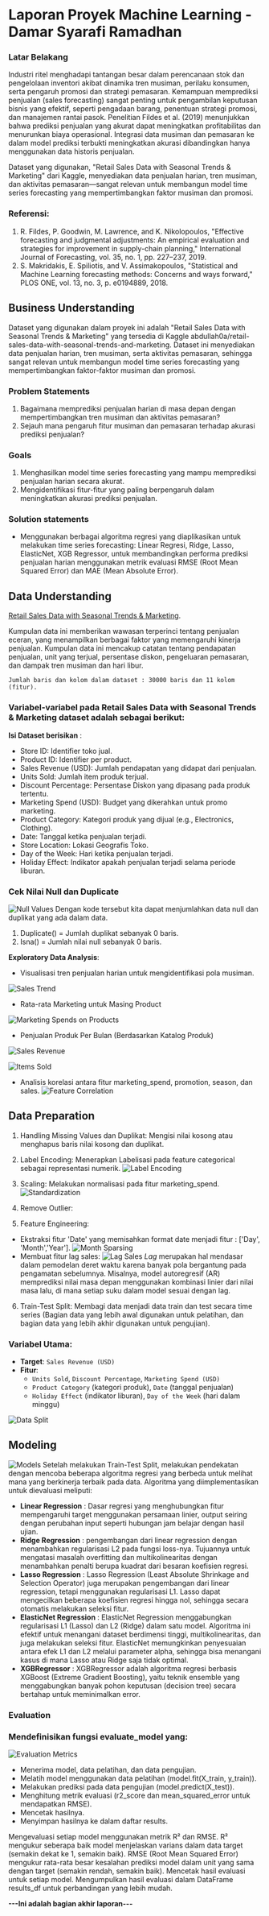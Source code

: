 # Laporan Proyek Machine Learning - Damar Syarafi Ramadhan
### Latar Belakang
Industri ritel menghadapi tantangan besar dalam perencanaan stok dan pengelolaan inventori akibat dinamika tren musiman, perilaku konsumen, serta pengaruh promosi dan strategi pemasaran. Kemampuan memprediksi penjualan (sales forecasting) sangat penting untuk pengambilan keputusan bisnis yang efektif, seperti pengadaan barang, penentuan strategi promosi, dan manajemen rantai pasok. Penelitian Fildes et al. (2019) menunjukkan bahwa prediksi penjualan yang akurat dapat meningkatkan profitabilitas dan menurunkan biaya operasional. Integrasi data musiman dan pemasaran ke dalam model prediksi terbukti meningkatkan akurasi dibandingkan hanya menggunakan data historis penjualan.

Dataset yang digunakan, "Retail Sales Data with Seasonal Trends & Marketing" dari Kaggle, menyediakan data penjualan harian, tren musiman, dan aktivitas pemasaran—sangat relevan untuk membangun model time series forecasting yang mempertimbangkan faktor musiman dan promosi.

### Referensi:
1. R. Fildes, P. Goodwin, M. Lawrence, and K. Nikolopoulos, "Effective forecasting and judgmental adjustments: An empirical evaluation and strategies for improvement in supply-chain planning," International Journal of Forecasting, vol. 35, no. 1, pp. 227–237, 2019.
2. S. Makridakis, E. Spiliotis, and V. Assimakopoulos, "Statistical and Machine Learning forecasting methods: Concerns and ways forward," PLOS ONE, vol. 13, no. 3, p. e0194889, 2018.

## Business Understanding
Dataset yang digunakan dalam proyek ini adalah "Retail Sales Data with Seasonal Trends & Marketing" yang tersedia di Kaggle abdullah0a/retail-sales-data-with-seasonal-trends-and-marketing. Dataset ini menyediakan data penjualan harian, tren musiman, serta aktivitas pemasaran, sehingga sangat relevan untuk membangun model time series forecasting yang mempertimbangkan faktor-faktor musiman dan promosi.

### Problem Statements
1. Bagaimana memprediksi penjualan harian di masa depan dengan mempertimbangkan tren musiman dan aktivitas pemasaran?
2. Sejauh mana pengaruh fitur musiman dan pemasaran terhadap akurasi prediksi penjualan?

### Goals
1. Menghasilkan model time series forecasting yang mampu memprediksi penjualan harian secara akurat.
2. Mengidentifikasi fitur-fitur yang paling berpengaruh dalam meningkatkan akurasi prediksi penjualan.

### Solution statements
- Menggunakan berbagai algoritma regresi yang diaplikasikan untuk melakukan time series forecasting: Linear Regresi, Ridge, Lasso, ElasticNet, XGB Regressor, untuk membandingkan performa prediksi penjualan harian menggunakan metrik evaluasi RMSE (Root Mean Squared Error) dan MAE (Mean Absolute Error).

## Data Understanding
[Retail Sales Data with Seasonal Trends & Marketing](https://www.kaggle.com/datasets/abdullah0a/retail-sales-data-with-seasonal-trends-and-marketing).

Kumpulan data ini memberikan wawasan terperinci tentang penjualan eceran, yang menampilkan berbagai faktor yang memengaruhi kinerja penjualan. Kumpulan data ini mencakup catatan tentang pendapatan penjualan, unit yang terjual, persentase diskon, pengeluaran pemasaran, dan dampak tren musiman dan hari libur.

    Jumlah baris dan kolom dalam dataset : 30000 baris dan 11 kolom (fitur).

### Variabel-variabel pada Retail Sales Data with Seasonal Trends & Marketing dataset adalah sebagai berikut:
**Isi Dataset berisikan** :
- Store ID: Identifier toko jual.
- Product ID: Identifier per product.
- Sales Revenue (USD): Jumlah pendapatan yang didapat dari penjualan.
- Units Sold: Jumlah item produk terjual.
- Discount Percentage: Persentase Diskon yang dipasang pada produk tertentu.
- Marketing Spend (USD): Budget yang dikerahkan untuk promo marketing.
- Product Category: Kategori produk yang dijual (e.g., Electronics, Clothing).
- Date: Tanggal ketika penjualan terjadi.
- Store Location: Lokasi Geografis Toko.
- Day of the Week: Hari ketika penjualan terjadi.
- Holiday Effect: Indikator apakah penjualan terjadi selama periode liburan.

### Cek Nilai Null dan Duplicate
![Null Values](img/isna.png)
Dengan kode tersebut kita dapat menjumlahkan data null dan duplikat yang ada dalam data.
1. Duplicate() = Jumlah duplikat sebanyak 0 baris.
2. Isna() = Jumlah nilai null sebanyak 0 baris.

**Exploratory Data Analysis**:
- Visualisasi tren penjualan harian untuk mengidentifikasi pola musiman.

![Sales Trend](img/plot_eda1.png)

- Rata-rata Marketing untuk Masing Product

![Marketing Spends on Products](img/plot_eda2.png)

- Penjualan Produk Per Bulan (Berdasarkan Katalog Produk)

![Sales Revenue](img/plot_eda3A.png)

![Items Sold](img/plot_eda3B.png)

- Analisis korelasi antara fitur marketing_spend, promotion, season, dan sales.
![Feature Correlation](img/featurecorr.png)

## Data Preparation
1. Handling Missing Values dan Duplikat: Mengisi nilai kosong atau menghapus baris nilai kosong dan duplikat.
2. Label Encoding: Menerapkan Labelisasi pada feature categorical sebagai representasi numerik.
![Label Encoding](img/labelingb.png)

3. Scaling: Melakukan normalisasi pada fitur marketing_spend.
![Standardization](img/scaling.png)

4. Remove Outlier: 

5. Feature Engineering:
  - Ekstraksi fitur 'Date' yang memisahkan format date menjadi fitur : ['Day', 'Month','Year'].
  ![Month Sparsing](img/month.png)
  - Membuat fitur lag sales:
  ![Lag Sales](img/lagsales.png)
  *Lag* merupakan hal mendasar dalam pemodelan deret waktu karena banyak pola bergantung pada pengamatan sebelumnya. Misalnya, model autoregresif (AR) memprediksi nilai masa depan menggunakan kombinasi linier dari nilai masa lalu, di mana setiap suku dalam model sesuai dengan lag.

6. Train-Test Split: Membagi data menjadi data train dan test secara time series (Bagian data yang lebih awal digunakan untuk pelatihan, dan bagian data yang lebih akhir digunakan untuk pengujian).

### Variabel Utama:  
- **Target**: `Sales Revenue (USD)`  
- **Fitur**:  
  - `Units Sold`, `Discount Percentage`, `Marketing Spend (USD)`  
  - `Product Category` (kategori produk), `Date` (tanggal penjualan)  
  - `Holiday Effect` (indikator liburan), `Day of the Week` (hari dalam minggu) 

![Data Split](img/split.png)

## Modeling
![Models](img/models.png)
Setelah melakukan Train-Test Split, melakukan pendekatan dengan mencoba beberapa algoritma regresi yang berbeda untuk melihat mana yang berkinerja terbaik pada data.
Algoritma yang diimplementasikan untuk dievaluasi meliputi:
- **Linear Regression** : Dasar regresi yang menghubungkan fitur mempengaruhi target menggunakan persamaan linier, output seiring dengan perubahan input seperti hubungan jam belajar dengan hasil ujian.
- **Ridge Regression** : pengembangan dari linear regression dengan menambahkan regularisasi L2 pada fungsi loss-nya. Tujuannya untuk mengatasi masalah overfitting dan multikolinearitas dengan menambahkan penalti berupa kuadrat dari besaran koefisien regresi.
- **Lasso Regression** : Lasso Regression (Least Absolute Shrinkage and Selection Operator) juga merupakan pengembangan dari linear regression, tetapi menggunakan regularisasi L1. Lasso dapat mengecilkan beberapa koefisien regresi hingga nol, sehingga secara otomatis melakukan seleksi fitur.
- **ElasticNet Regression** : ElasticNet Regression menggabungkan regularisasi L1 (Lasso) dan L2 (Ridge) dalam satu model. Algoritma ini efektif untuk menangani dataset berdimensi tinggi, multikolinearitas, dan juga melakukan seleksi fitur. ElasticNet memungkinkan penyesuaian antara efek L1 dan L2 melalui parameter alpha, sehingga bisa menangani kasus di mana Lasso atau Ridge saja tidak optimal.
- **XGBRegressor** : XGBRegressor adalah algoritma regresi berbasis XGBoost (Extreme Gradient Boosting), yaitu teknik ensemble yang menggabungkan banyak pohon keputusan (decision tree) secara bertahap untuk meminimalkan error.



### Evaluation
### Mendefinisikan fungsi evaluate_model yang:
![Evaluation Metrics](img/evaluateFucntion.png)
- Menerima model, data pelatihan, dan data pengujian.
- Melatih model menggunakan data pelatihan (model.fit(X_train, y_train)).
- Melakukan prediksi pada data pengujian (model.predict(X_test)).
- Menghitung metrik evaluasi (r2_score dan mean_squared_error untuk mendapatkan RMSE).
- Mencetak hasilnya.
- Menyimpan hasilnya ke dalam daftar results.

Mengevaluasi setiap model menggunakan metrik R² dan RMSE.
R² mengukur seberapa baik model menjelaskan varians dalam data target (semakin dekat ke 1, semakin baik).
RMSE (Root Mean Squared Error) mengukur rata-rata besar kesalahan prediksi model dalam unit yang sama dengan target (semakin rendah, semakin baik).
Mencetak hasil evaluasi untuk setiap model.
Mengumpulkan hasil evaluasi dalam DataFrame results_df untuk perbandingan yang lebih mudah.


**---Ini adalah bagian akhir laporan---**